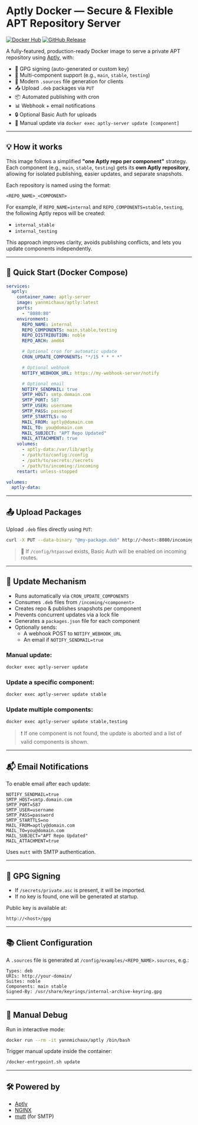 # Aptly Docker — Secure & Flexible APT Repository Server

[![Docker Hub](https://img.shields.io/docker/pulls/yannmichaux/aptly?style=flat-square)](https://hub.docker.com/r/yannmichaux/aptly)
[![GitHub Release](https://img.shields.io/github/v/release/yannmichaux/aptly-docker?style=flat-square)](https://github.com/yannmichaux/aptly/releases)

A fully-featured, production-ready Docker image to serve a private APT repository using [Aptly](https://www.aptly.info/), with:

- 🔐 GPG signing (auto-generated or custom key)
- 📂 Multi-component support (e.g., `main`, `stable`, `testing`)
- 🧾 Modern `.sources` file generation for clients
- 📤 Upload `.deb` packages via `PUT`
- 📦 Automated publishing with cron
- 📊 Webhook + email notifications
- 🔒 Optional Basic Auth for uploads
- 🧩 Manual update via `docker exec aptly-server update [component]`

---

## 💡 How it works

This image follows a simplified **"one Aptly repo per component"** strategy.  
Each component (e.g., `main`, `stable`, `testing`) gets its **own Aptly repository**, allowing for isolated publishing, easier updates, and separate snapshots.

Each repository is named using the format:

```
<REPO_NAME>_<COMPONENT>
```

For example, if `REPO_NAME=internal` and `REPO_COMPONENTS=stable,testing`, the following Aptly repos will be created:

- `internal_stable`
- `internal_testing`

This approach improves clarity, avoids publishing conflicts, and lets you update components independently.

---

## 🚀 Quick Start (Docker Compose)

```yaml
services:
  aptly:
    container_name: aptly-server
    image: yannmichaux/aptly:latest
    ports:
      - "8080:80"
    environment:
      REPO_NAME: internal
      REPO_COMPONENTS: main,stable,testing
      REPO_DISTRIBUTION: noble
      REPO_ARCH: amd64

      # Optional cron for automatic update
      CRON_UPDATE_COMPONENTS: "*/15 * * * *"

      # Optional webhook
      NOTIFY_WEBHOOK_URL: https://my-webhook-server/notify

      # Optional email
      NOTIFY_SENDMAIL: true
      SMTP_HOST: smtp.domain.com
      SMTP_PORT: 587
      SMTP_USER: username
      SMTP_PASS: password
      SMTP_STARTTLS: no
      MAIL_FROM: aptly@domain.com
      MAIL_TO: you@domain.com
      MAIL_SUBJECT: "APT Repo Updated"
      MAIL_ATTACHMENT: true
    volumes:
      - aptly-data:/var/lib/aptly
      - /path/to/config:/config
      - /path/to/secrets:/secrets
      - /path/to/incoming:/incoming
    restart: unless-stopped

volumes:
  aptly-data:
```

---

## 📤 Upload Packages

Upload `.deb` files directly using `PUT`:

```bash
curl -X PUT --data-binary "@my-package.deb" http://<host>:8080/incoming/<component>/my-package.deb
```

> 🔐 If `/config/htpasswd` exists, Basic Auth will be enabled on incoming routes.

---

## 🔁 Update Mechanism

- Runs automatically via `CRON_UPDATE_COMPONENTS`
- Consumes `.deb` files from `/incoming/<component>`
- Creates repo & publishes snapshots per component
- Prevents concurrent updates via a lock file
- Generates a `packages.json` file for each component
- Optionally sends:
  - A webhook POST to `NOTIFY_WEBHOOK_URL`
  - An email if `NOTIFY_SENDMAIL=true`

### Manual update:

```bash
docker exec aptly-server update
```

### Update a specific component:

```bash
docker exec aptly-server update stable
```

### Update multiple components:

```bash
docker exec aptly-server update stable,testing
```

> ❗ If one component is not found, the update is aborted and a list of valid components is shown.

---

## 📬 Email Notifications

To enable email after each update:

```env
NOTIFY_SENDMAIL=true
SMTP_HOST=smtp.domain.com
SMTP_PORT=587
SMTP_USER=username
SMTP_PASS=password
SMTP_STARTTLS=no
MAIL_FROM=aptly@domain.com
MAIL_TO=you@domain.com
MAIL_SUBJECT="APT Repo Updated"
MAIL_ATTACHMENT=true
```

Uses `mutt` with SMTP authentication.

---

## 🔏 GPG Signing

- If `/secrets/private.asc` is present, it will be imported.
- If no key is found, one will be generated at startup.

Public key is available at:

```
http://<host>/gpg
```

---

## 📚 Client Configuration

A `.sources` file is generated at `/config/examples/<REPO_NAME>.sources`, e.g.:

```
Types: deb
URIs: http://your-domain/
Suites: noble
Components: main stable
Signed-By: /usr/share/keyrings/internal-archive-keyring.gpg
```

---

## 🧪 Manual Debug

Run in interactive mode:

```bash
docker run --rm -it yannmichaux/aptly /bin/bash
```

Trigger manual update inside the container:

```bash
/docker-entrypoint.sh update
```

---

## 🛠 Powered by

- [Aptly](https://www.aptly.info/)
- [NGINX](https://nginx.org/)
- [mutt](http://www.mutt.org/) (for SMTP)

